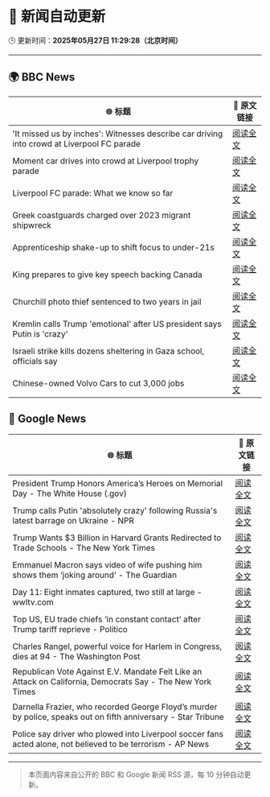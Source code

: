 # 🧠 新闻自动更新

🕒 更新时间：**2025年05月27日 11:29:28（北京时间）**

---

## 🌍 BBC News

| 🌐 标题 | 🔗 原文链接 |
|--------|-------------|
| 'It missed us by inches': Witnesses describe car driving into crowd at Liverpool FC parade | [阅读全文](https://www.bbc.com/news/articles/cy0jvepd1p2o) |
| Moment car drives into crowd at Liverpool trophy parade | [阅读全文](https://www.bbc.com/news/videos/c4grq15y6yeo) |
| Liverpool FC parade: What we know so far | [阅读全文](https://www.bbc.com/news/articles/ce8209lzzp4o) |
| Greek coastguards charged over 2023 migrant shipwreck | [阅读全文](https://www.bbc.com/news/articles/cp8yjlzd3pvo) |
| Apprenticeship shake-up to shift focus to under-21s | [阅读全文](https://www.bbc.com/news/articles/c9vgd8zmpe3o) |
| King prepares to give key speech backing Canada | [阅读全文](https://www.bbc.com/news/articles/c9wgd98yr89o) |
| Churchill photo thief sentenced to two years in jail | [阅读全文](https://www.bbc.com/news/articles/cvgdk4j1pg5o) |
| Kremlin calls Trump 'emotional' after US president says Putin is 'crazy' | [阅读全文](https://www.bbc.com/news/articles/c4g2wz74jdzo) |
| Israeli strike kills dozens sheltering in Gaza school, officials say | [阅读全文](https://www.bbc.com/news/articles/cz9yjj54v3xo) |
| Chinese-owned Volvo Cars to cut 3,000 jobs | [阅读全文](https://www.bbc.com/news/articles/c8jgrl1wde8o) |

## 📰 Google News

| 🌐 标题 | 🔗 原文链接 |
|--------|-------------|
| President Trump Honors America’s Heroes on Memorial Day - The White House (.gov) | [阅读全文](https://news.google.com/rss/articles/CBMioAFBVV95cUxNNDFmNEpWVE9lNFhNYm9qSjRZdlp5SmlsQ0lDZ2JpMFNvM3RiZC11azZTM1p0aTluaWpwQ25Cd2RIN20xZDk5cnJrTHhmUEVmVkJCM0hCY2N5MnRRQU10TmtJUmZyalV5WmVuQnNxT3djTUttMzhGTlQ0djdrWEFISE45YTc2OFFOeTNSZlNqeUozMmh0NjgzN2JoZ1IzcFVo?oc=5) |
| Trump calls Putin 'absolutely crazy' following Russia's latest barrage on Ukraine - NPR | [阅读全文](https://news.google.com/rss/articles/CBMifkFVX3lxTE9PNzlKb3NxMUxBdjVhSE9jYWg5bkdsSHZyNHkxOEs2UEpkbVlNQkN6OVhvM3FrU3d3amZmc0djaE5sLTRRLWxrOVBPSWFRWDRrM1B4Zzd3RUs2d0JHUTk5bFg5azY5VGJTa0Z5OHFhWGM4Y1lCNnBtRUZSZmFwUQ?oc=5) |
| Trump Wants $3 Billion in Harvard Grants Redirected to Trade Schools - The New York Times | [阅读全文](https://news.google.com/rss/articles/CBMiekFVX3lxTE16dGxBZjJEWHZGd3FhX0tIWjYyQ2NRUlFSWW93N2RkWWhSdWNFN2hHb29hMWNKaDdsR2Q5MHdTSHRyX2ZBT0w1YXNSMnM4djgwZWp0cDdJU0FldmQ3aVdCR3BKdHdaUVRjWFhTZE9wZWNvYWZKYnFGcEtR?oc=5) |
| Emmanuel Macron says video of wife pushing him shows them ‘joking around’ - The Guardian | [阅读全文](https://news.google.com/rss/articles/CBMiywFBVV95cUxNbjI1eUJ2STNxWjhnaTJaYkowcHVOeUdMSVhGRzVtdEhhT0hxTDFWODlvYkJfUjRxV3VIUDl2c0Nkamo1MFJxZnp1OUREMGdGUi12ckY4VmZncWJTZEVUajF4cDJ5RXRGV0VHNlhMc0FWUmpfRjF0MHJVWG13WFVLajVtazVmQnRnUjhmeld4eHpaUndVSXJjcXUtWWV1QzcyVG43LTRJWXQ2eTk3YXpvWmFfWGdjS1V3TFBMTFhEM1ZZck5wS0p6bWYxUQ?oc=5) |
| Day 11: Eight inmates captured, two still at large - wwltv.com | [阅读全文](https://news.google.com/rss/articles/CBMihwJBVV95cUxPaDJUMkF4T2l3cVUzZkF0SG9BUTh2WDRkVllwdmpxaThUbWRjbTZ5VTFxTVY5SF9mWW9IbDgtZ19fNFBid1VHN0F0N3U3UXViRjFiZ1NJSW1fd1dfbnpjNEIyOER1TGJhcEtPX3RVS0ZvYmhnMFNQY2JaQW9YTENkeVp2MTJPV0phWm5nQ0tiVi0wa293SnRzTVV0NkdYaWVKMWlNbkNqd1VwV3BmSHhpNlpldUlvam0zakVvVTd4Y21LLVZLWXJ2MGNjVF94a2dFVFJiRldqS2paUXRlVHMySm1ZUURBSUx5TV9VOE45LXMxRTFlNHNncUIzRlpRV3UySEY4MjV5SQ?oc=5) |
| Top US, EU trade chiefs ‘in constant contact’ after Trump tariff reprieve - Politico | [阅读全文](https://news.google.com/rss/articles/CBMijAFBVV95cUxPV192Tm1LLWVsU3YzN1NNemJ4azBneThZcjZCTHdZUlBEV0NPQmtsSmxXN1l1LVQzWnUyeW03SEV6SGR1M2J6d3BmeWlkOXFacURMdTk3dDJwV0ZiLXI5MXFzelZZR1JmTy1ZaDI1dllMRENsRlA4b3Jfa3A3V0Zabk1OcFFBb1k0RFFfOA?oc=5) |
| Charles Rangel, powerful voice for Harlem in Congress, dies at 94 - The Washington Post | [阅读全文](https://news.google.com/rss/articles/CBMikwFBVV95cUxPWFR2ZDFFeVZzMU9mNGk1aUNGZU8wRkFZNlhJdTRRME1jNV9CWDNqbXlEVDFqaDMzdm92ZE1jNFh0QlVBNDBVek9ad1Y3cUliQ3NFMGl3R01FUEhVT0Q2bWxKYWVDMHBfdXRFaHBob25ac3VCaEZGMnFQVTlqVkVremdCSXFrRWhkM2kzSUtXTWxaZkk?oc=5) |
| Republican Vote Against E.V. Mandate Felt Like an Attack on California, Democrats Say - The New York Times | [阅读全文](https://news.google.com/rss/articles/CBMihwFBVV95cUxQZTVMbUtfMVIwVE5OUXF6LS1ieW9TWEtsYm5mUlJlTzlwdThiYTctaEd4djNaV3pQcFZrT1YwYmtJN1lOZkd2TnAxcFFocjZUdGtENnBqTjkxUmk5TEJ0SUh6a0U2NnRSallTQWF3bW1Gak9ZZV9keDFBT0F4M2hqUTg1cEJVWms?oc=5) |
| Darnella Frazier, who recorded George Floyd’s murder by police, speaks out on fifth anniversary - Star Tribune | [阅读全文](https://news.google.com/rss/articles/CBMixgFBVV95cUxNYTJ1dVVkWkh2OG9leGcybHI1dmY0WjBGZXJFUFY5aDAxazRoYU5EalhMRDFZR2FKdmptYWRTdlF3UDZxLTlNUUZQRmdMWG05RGF0NGFXRnhIZGxnM0hwekR2LVN6dnVKM1JOWVhrakt5X0RvdFRKNjdqaXBmMHpHUUFodktDNlpielpFYkIxTE1HY292RDRlSTJJMVlTZjNNZDU3Zk1Ma1YwUVZ5aExoMExjS2lrdjZBQk1Kd3ZjajBDRkxQQnc?oc=5) |
| Police say driver who plowed into Liverpool soccer fans acted alone, not believed to be terrorism - AP News | [阅读全文](https://news.google.com/rss/articles/CBMisgFBVV95cUxQM1N2SUJJZnF6cnExcS1YRTdBNVBtVFlCb3BQTHpHejNRTjYxeEJSNXFOcFIyemQwelpHdmxiUjFSUU5BZXF2NDdEYU43SzhjUGIyRlFUeVV1TGprUGd4OWJxZlhBTV8yeW1LeUZsWWs4blRmZzVKZ2lZZDBDQ0dqS0E3NFpWRDZVZFd2bEZJTHNQWWl1N0JOZlFITzNRdTdaUjhxMnM1VU5QRnFfQmZhbHR3?oc=5) |

---
> 本页面内容来自公开的 BBC 和 Google 新闻 RSS 源，每 10 分钟自动更新。